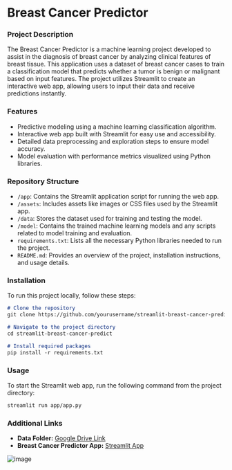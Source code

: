 # Breast Cancer Predictor

### Project Description
The Breast Cancer Predictor is a machine learning project developed to assist in the diagnosis of breast cancer by analyzing clinical features of breast tissue. This application uses a dataset of breast cancer cases to train a classification model that predicts whether a tumor is benign or malignant based on input features. The project utilizes Streamlit to create an interactive web app, allowing users to input their data and receive predictions instantly.

### Features
- Predictive modeling using a machine learning classification algorithm.
- Interactive web app built with Streamlit for easy use and accessibility.
- Detailed data preprocessing and exploration steps to ensure model accuracy.
- Model evaluation with performance metrics visualized using Python libraries.

### Repository Structure
- `/app`: Contains the Streamlit application script for running the web app.
- `/assets`: Includes assets like images or CSS files used by the Streamlit app.
- `/data`: Stores the dataset used for training and testing the model.
- `/model`: Contains the trained machine learning models and any scripts related to model training and evaluation.
- `requirements.txt`: Lists all the necessary Python libraries needed to run the project.
- `README.md`: Provides an overview of the project, installation instructions, and usage details.

### Installation
To run this project locally, follow these steps:
```markdown
# Clone the repository
git clone https://github.com/yourusername/streamlit-breast-cancer-predict

# Navigate to the project directory
cd streamlit-breast-cancer-predict

# Install required packages
pip install -r requirements.txt
```
### Usage
To start the Streamlit web app, run the following command from the project directory:
```markdown
streamlit run app/app.py
```
### Additional Links
- **Data Folder:** [Google Drive Link](https://drive.google.com/drive/folders/1q4l6wViLihAur3VpRy2ncCTywvpdgP4q?usp=drive_link)
- **Breast Cancer Predictor App:** [Streamlit App](https://app-breast-cancer-predict-4wbjzypvee5hmlcauy6paj.streamlit.app/)

![image](https://github.com/Junying123/streamlit-breast-cancer-predict/assets/92530725/35f4289e-928a-47fa-8a8d-d61433161cd2)

